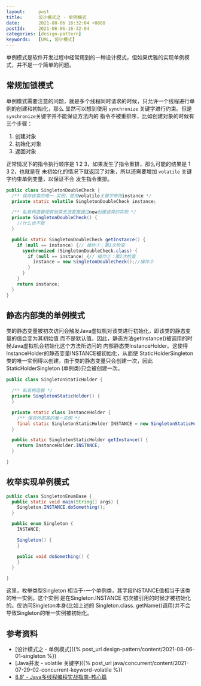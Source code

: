 ```yaml
---
layout:     post
title:      设计模式之 - 单例模式
date:       2021-08-06 16:32:04 +0800
postId:     2021-08-06-16-32-04
categories: [design-pattern]
keywords:   [UML, 设计模式]
---
```


单例模式是软件开发过程中经常用到的一种设计模式，但如果优雅的实现单例模式，并不是一个简单的问题。

## 常规加锁模式
单例模式需要注意的问题，就是多个线程同时请求的时候，只允许一个线程进行单例的创建和初始化，那么
显然可以想到使用 `synchronize` 关键字进行约束。但是`synchronize`关键字并不能保证方法内的
指令不被重排序，比如创建对象的时候有三个步骤：
1. 创建对象
2. 初始化对象
3. 返回对象

正常情况下的指令执行顺序是 1 2 3，如果发生了指令重排，那么可能的结果是 1 3 2，也就是在
未初始化的情况下就返回了对象，所以还需要增加 `volatile` 关键字约束单例变量，以保证不会
发生指令重排。

```java
public class SingletonDoubleCheck {
  /** 保存该类的唯一-实例，使用volatile关键字修饰instance */
  private static volatile SingletonDoubleCheck instance;

  /** 私有构造器使其他类无法直接通过new创建该类的实例 */
  private SingletonDoubleCheck() {
    //什么也不做
  }

  public static SingletonDoubleCheck getInstance() {
    if (null == instance) {// 操作①：第1次检查
      synchronized (SingletonDoubleCheck.class) {
        if (null == instance) {// 操作②：第2次检查
          instance = new SingletonDoubleCheck();//操作③
        }
      }
    }
    return instance;
  }
}
```

## 静态内部类的单例模式
类的静态变量被初次访问会触发Java虚拟机对该类进行初始化，即该类的静态变量的值会变为其初始值
而不是默认值。因此，静态方法getInstance()被调用的时候Java虚拟机会初始化这个方法所访问的
内部静态类InstanceHolder。这使得InstanceHolder的静态变量INSTANCE被初始化，从而使
StaticHolderSingleton类的唯一实例得以创建。由于类的静态变量只会创建一次，因此
StaticHolderSingleton (单例类)只会被创建一次。

```java
public class SingletonStaticHolder {

  /** 私有构造器 */
  private SingletonStaticHolder() {
  }

  private static class InstanceHolder {
    /** 保存外部类的唯一实例 */
    final static SingletonStaticHolder INSTANCE = new SingletonStaticHolder();
  }

  public static SingletonStaticHolder getInstance() {
    return InstanceHolder.INSTANCE;
  }

}
```

## 枚举实现单例模式

```java
public class SingletonEnumBase {
  public static void main(String[] args) {
    Singleton.INSTANCE.doSomething();
  }

  public enum Singleton {
    INSTANCE;

    Singleton() {
    }

    public void doSomething() {
    }
  }

}
```

这里，枚举类型Singleton 相当于-一个单例类，其字段INSTANCE值相当于该类的唯一实例。这个实例
是在Singleton.INSTANCE 初次被引用的时候才被初始化的。仅访问Singleton本身(比如上述的
Singleton.class. getName()调用)并不会导致Singleton的唯一实例被初始化。

## 参考资料

* [设计模式之 - 单例模式]({% post_url design-pattern/content/2021-08-06-01-singleton %})
* [Java并发 - volatile 关键字]({% post_url java/concurrent/content/2021-07-29-02-concurrent-keyword-volatile %})
* [8.8' - Java多线程编程实战指南-核心篇](https://book.douban.com/subject/27034721/)
